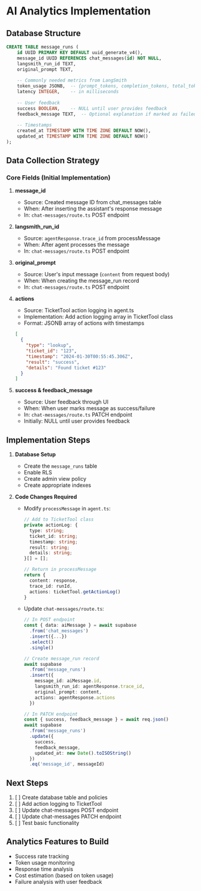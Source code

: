 # AI Analytics Implementation

## Database Structure

```sql
CREATE TABLE message_runs (
    id UUID PRIMARY KEY DEFAULT uuid_generate_v4(),
    message_id UUID REFERENCES chat_messages(id) NOT NULL,
    langsmith_run_id TEXT,
    original_prompt TEXT,
    
    -- Commonly needed metrics from LangSmith
    token_usage JSONB,  -- {prompt_tokens, completion_tokens, total_tokens}
    latency INTEGER,    -- in milliseconds
    
    -- User feedback
    success BOOLEAN,    -- NULL until user provides feedback
    feedback_message TEXT,  -- Optional explanation if marked as failed
    
    -- Timestamps
    created_at TIMESTAMP WITH TIME ZONE DEFAULT NOW(),
    updated_at TIMESTAMP WITH TIME ZONE DEFAULT NOW()
);
```

## Data Collection Strategy

### Core Fields (Initial Implementation)
1. **message_id**
   - Source: Created message ID from chat_messages table
   - When: After inserting the assistant's response message
   - In: `chat-messages/route.ts` POST endpoint

2. **langsmith_run_id**
   - Source: `agentResponse.trace_id` from processMessage
   - When: After agent processes the message
   - In: `chat-messages/route.ts` POST endpoint

3. **original_prompt**
   - Source: User's input message (`content` from request body)
   - When: When creating the message_run record
   - In: `chat-messages/route.ts` POST endpoint

4. **actions**
   - Source: TicketTool action logging in agent.ts
   - Implementation: Add action logging array in TicketTool class
   - Format: JSONB array of actions with timestamps
   ```json
   [
     {
       "type": "lookup",
       "ticket_id": "123",
       "timestamp": "2024-01-30T00:55:45.306Z",
       "result": "success",
       "details": "Found ticket #123"
     }
   ]
   ```

5. **success & feedback_message**
   - Source: User feedback through UI
   - When: When user marks message as success/failure
   - In: `chat-messages/route.ts` PATCH endpoint
   - Initially: NULL until user provides feedback

## Implementation Steps

1. **Database Setup**
   - Create the `message_runs` table
   - Enable RLS
   - Create admin view policy
   - Create appropriate indexes

2. **Code Changes Required**
   - Modify `processMessage` in `agent.ts`:
     ```typescript
     // Add to TicketTool class
     private actionLog: {
       type: string;
       ticket_id: string;
       timestamp: string;
       result: string;
       details: string;
     }[] = [];

     // Return in processMessage
     return {
       content: response,
       trace_id: runId,
       actions: ticketTool.getActionLog()
     }
     ```
   
   - Update `chat-messages/route.ts`:
     ```typescript
     // In POST endpoint
     const { data: aiMessage } = await supabase
       .from('chat_messages')
       .insert({...})
       .select()
       .single()

     // Create message_run record
     await supabase
       .from('message_runs')
       .insert({
         message_id: aiMessage.id,
         langsmith_run_id: agentResponse.trace_id,
         original_prompt: content,
         actions: agentResponse.actions
       })

     // In PATCH endpoint
     const { success, feedback_message } = await req.json()
     await supabase
       .from('message_runs')
       .update({ 
         success,
         feedback_message,
         updated_at: new Date().toISOString()
       })
       .eq('message_id', messageId)
     ```

## Next Steps

1. [ ] Create database table and policies
2. [ ] Add action logging to TicketTool
3. [ ] Update chat-messages POST endpoint
4. [ ] Update chat-messages PATCH endpoint
5. [ ] Test basic functionality

## Analytics Features to Build
- Success rate tracking
- Token usage monitoring
- Response time analysis
- Cost estimation (based on token usage)
- Failure analysis with user feedback 
